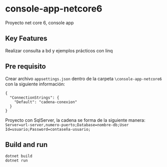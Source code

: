 # console-app-netcore6
Proyecto net core 6, console app

## Key Features
Realizar consulta a bd y ejemplos prácticos con linq

## Pre requisito
Crear archivo `appsettings.json` dentro de la carpeta `\console-app-netcore6` con la siguiente información:

```console
{
  "ConnectionStrings": {
    "Default": "cadena-conexion"
  }
}
```
Proyecto con SqlServer, la cadena se forma de la siguiente manera: 
`Server=url-server,numero-puerto;Database=nombre-db;User Id=usuario;Password=contaseña-usuario;`

## Build and run

```console
dotnet build
dotnet run
```
